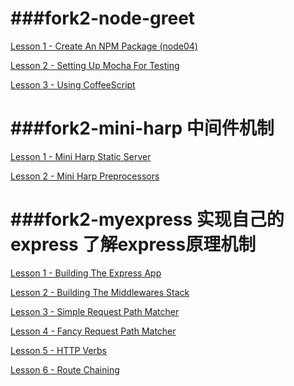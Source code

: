 
###fork2-node-greet
================

[Lesson 1 - Create An NPM Package (node04)](https://gist.github.com/mtmzorro/af4751a652b27c53e050)

[Lesson 2 - Setting Up Mocha For Testing](https://gist.github.com/mtmzorro/ef8aecbdbd7f8de0428c)

[Lesson 3 - Using CoffeeScript](https://gist.github.com/mtmzorro/7db19b24c2cdfa29fb50)


###fork2-mini-harp 中间件机制
================

[Lesson 1 - Mini Harp Static Server](https://gist.github.com/mtmzorro/001ef37b744296fb9ba2)

[Lesson 2 - Mini Harp Preprocessors](https://gist.github.com/mtmzorro/001ef37b744296fb9ba2)


###fork2-myexpress 实现自己的express 了解express原理机制
================

[Lesson 1 - Building The Express App](https://gist.github.com/mtmzorro/2d080b34d59900bff819)

[Lesson 2 - Building The Middlewares Stack](https://gist.github.com/mtmzorro/05cdb547255e47a2bc81)

[Lesson 3 - Simple Request Path Matcher](https://gist.github.com/mtmzorro/15a71bf86b2e4353e89b)

[Lesson 4 - Fancy Request Path Matcher](https://gist.github.com/mtmzorro/7ab1344947f7a7631676)

[Lesson 5 - HTTP Verbs](https://gist.github.com/mtmzorro/f8bb415617e532596bfb)

[Lesson 6 - Route Chaining](https://gist.github.com/mtmzorro/523ad8233b10083fb3f8)


